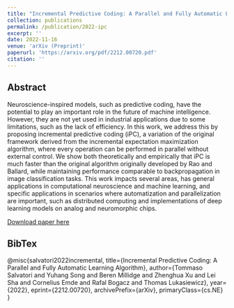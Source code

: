 ```yaml
---
title: "Incremental Predictive Coding: A Parallel and Fully Automatic Learning Algorithm"
collection: publications
permalink: /publication/2022-ipc
excerpt: ''
date: 2022-11-16
venue: 'arXiv (Preprint)'
paperurl: 'https://arxiv.org/pdf/2212.00720.pdf'
citation: ''
---
```


## Abstract

Neuroscience-inspired models, such as predictive coding, have the potential to play an important role in the future of machine intelligence. However, they are not yet used in industrial applications due to some limitations, such as the lack of efficiency. In this work, we address this by proposing incremental predictive coding (iPC), a variation of the original framework derived from the incremental expectation maximization algorithm, where every operation can be performed in parallel without external control. We show both theoretically and empirically that iPC is much faster than the original algorithm originally developed by Rao and Ballard, while maintaining performance comparable to backpropagation in image classification tasks. This work impacts several areas, has general applications in computational neuroscience and machine learning, and specific applications in scenarios where automatization and parallelization are important, such as distributed computing and implementations of deep learning models on analog and neuromorphic chips.

[Download paper here](https://arxiv.org/abs/2212.00720)

## BibTex

@misc{salvatori2022incremental,
      title={Incremental Predictive Coding: A Parallel and Fully Automatic Learning Algorithm},
      author={Tommaso Salvatori and Yuhang Song and Beren Millidge and Zhenghua Xu and Lei Sha and Cornelius Emde and Rafal Bogacz and Thomas Lukasiewicz},
      year={2022},
      eprint={2212.00720},
      archivePrefix={arXiv},
      primaryClass={cs.NE}
}
